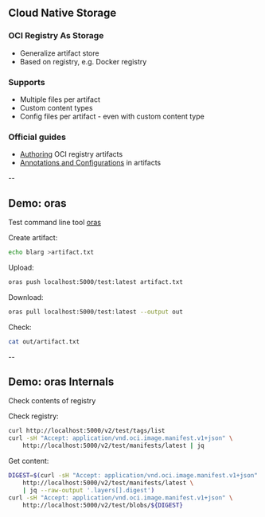 ## Cloud Native Storage

### OCI Registry As Storage

- Generalize artifact store
- Based on registry, e.g. Docker registry

### Supports

- Multiple files per artifact
- Custom content types
- Config files per artifact - even with custom content type

### Official guides

- [Authoring](https://stevelasker.blog/2019/05/11/authoring-oci-registry-artifacts-quick-guide/) OCI registry artifacts
- [Annotations and Configurations](https://stevelasker.blog/2019/08/08/oci-artifact-authoring-annotations-config-json/) in artifacts

--

## Demo: oras

Test command line tool [oras](https://github.com/deislabs/oras)

Create artifact:

```bash
echo blarg >artifact.txt
```

Upload:

```bash
oras push localhost:5000/test:latest artifact.txt
```

Download:

```bash
oras pull localhost:5000/test:latest --output out
```

Check:

```bash
cat out/artifact.txt
```

--

## Demo: oras Internals

Check contents of registry

Check registry:

```bash
curl http://localhost:5000/v2/test/tags/list
curl -sH "Accept: application/vnd.oci.image.manifest.v1+json" \
    http://localhost:5000/v2/test/manifests/latest | jq
```

Get content:

```bash
DIGEST=$(curl -sH "Accept: application/vnd.oci.image.manifest.v1+json" \
    http://localhost:5000/v2/test/manifests/latest \
    | jq --raw-output '.layers[].digest')
curl -sH "Accept: application/vnd.oci.image.manifest.v1+json" \
    http://localhost:5000/v2/test/blobs/${DIGEST}
```
